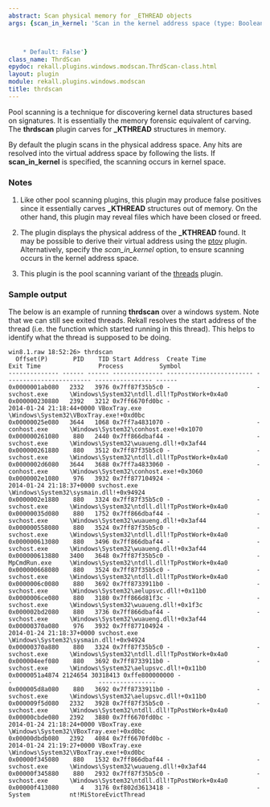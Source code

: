 ```yaml
---
abstract: Scan physical memory for _ETHREAD objects
args: {scan_in_kernel: 'Scan in the kernel address space (type: Boolean)



    * Default: False'}
class_name: ThrdScan
epydoc: rekall.plugins.windows.modscan.ThrdScan-class.html
layout: plugin
module: rekall.plugins.windows.modscan
title: thrdscan
---
```


Pool scanning is a technique for discovering kernel data structures based on
signatures. It is essentially the memory forensic equivalent of carving. The
**thrdscan** plugin carves for **_KTHREAD** structures in memory.

By default the plugin scans in the physical address space. Any hits are resolved
into the virtual address space by following the lists. If **scan_in_kernel** is
specified, the scanning occurs in kernel space.

### Notes

1. Like other pool scanning plugins, this plugin may produce false positives
   since it essentially carves **_KTHREAD** structures out of memory. On the
   other hand, this plugin may reveal files which have been closed or freed.

2. The plugin displays the physical address of the **_KTHREAD** found. It may be
   possible to derive their virtual address using the [ptov](PtoV.html)
   plugin. Alternatively, specify the *scan_in_kernel* option, to ensure
   scanning occurs in the kernel address space.

3. This plugin is the pool scanning variant of the [threads](Threads.html) plugin.

### Sample output

The below is an example of running **thrdscan** over a windows system. Note that
we can still see exited threads. Rekall resolves the start address of the thread
(i.e. the function which started running in this thread). This helps to identify
what the thread is supposed to be doing.

```
win8.1.raw 18:52:26> thrdscan
  Offset(P)       PID    TID Start Address  Create Time              Exit Time                Process          Symbol
-------------- ------ ------ -------------- ------------------------ ------------------------ ---------------- ------
0x0000001ab080   2332   3976 0x7ff87f35b5c0 -                        -                        svchost.exe      \Windows\System32\ntdll.dll!TpPostWork+0x4a0
0x000000230880   2392   3212 0x7ff6670fd0bc -                        2014-01-24 21:18:44+0000 VBoxTray.exe     \Windows\System32\VBoxTray.exe!+0xd0bc
0x00000025e080   3644   1068 0x7ff7a4831070 -                        -                        conhost.exe      \Windows\System32\conhost.exe!+0x1070
0x000000261080    880   2440 0x7ff866dbaf44 -                        -                        svchost.exe      \Windows\System32\wuaueng.dll!+0x3af44
0x000000261880    880   3512 0x7ff87f35b5c0 -                        -                        svchost.exe      \Windows\System32\ntdll.dll!TpPostWork+0x4a0
0x0000002d6080   3644   3688 0x7ff7a4833060 -                        -                        conhost.exe      \Windows\System32\conhost.exe!+0x3060
0x0000002e1080    976   3932 0x7ff877104924 -                        2014-01-24 21:18:37+0000 svchost.exe      \Windows\System32\sysmain.dll!+0x94924
0x0000002e1880    880   3324 0x7ff87f35b5c0 -                        -                        svchost.exe      \Windows\System32\ntdll.dll!TpPostWork+0x4a0
0x00000035d080    880   1752 0x7ff866dbaf44 -                        -                        svchost.exe      \Windows\System32\wuaueng.dll!+0x3af44
0x000000558080    880   3524 0x7ff87f35b5c0 -                        -                        svchost.exe      \Windows\System32\ntdll.dll!TpPostWork+0x4a0
0x000000613080    880   3496 0x7ff866dbaf44 -                        -                        svchost.exe      \Windows\System32\wuaueng.dll!+0x3af44
0x000000613880   3400   3648 0x7ff87f35b5c0 -                        -                        MpCmdRun.exe     \Windows\System32\ntdll.dll!TpPostWork+0x4a0
0x000000668080    880   3524 0x7ff87f35b5c0 -                        -                        svchost.exe      \Windows\System32\ntdll.dll!TpPostWork+0x4a0
0x0000006c0080    880   3692 0x7ff8733911b0 -                        -                        svchost.exe      \Windows\System32\aelupsvc.dll!+0x11b0
0x0000006ce080    880   3180 0x7ff866d81f3c -                        -                        svchost.exe      \Windows\System32\wuaueng.dll!+0x1f3c
0x000002bd2080    880   3736 0x7ff866dbaf44 -                        -                        svchost.exe      \Windows\System32\wuaueng.dll!+0x3af44
0x00000370a080    976   3932 0x7ff877104924 -                        2014-01-24 21:18:37+0000 svchost.exe      \Windows\System32\sysmain.dll!+0x94924
0x00000370a880    880   3324 0x7ff87f35b5c0 -                        -                        svchost.exe      \Windows\System32\ntdll.dll!TpPostWork+0x4a0
0x000004eef080    880   3692 0x7ff8733911b0 -                        -                        svchost.exe      \Windows\System32\aelupsvc.dll!+0x11b0
0x0000051a4874 2124654 30318413 0xffe800000000 -                        -                        ----------------
0x000005d8a080    880   3692 0x7ff8733911b0 -                        -                        svchost.exe      \Windows\System32\aelupsvc.dll!+0x11b0
0x000009f5d080   2332   3928 0x7ff87f35b5c0 -                        -                        svchost.exe      \Windows\System32\ntdll.dll!TpPostWork+0x4a0
0x00000cbde080   2392   3880 0x7ff6670fd0bc -                        2014-01-24 21:18:24+0000 VBoxTray.exe     \Windows\System32\VBoxTray.exe!+0xd0bc
0x00000dbdb080   2392   4084 0x7ff6670fd0bc -                        2014-01-24 21:19:27+0000 VBoxTray.exe     \Windows\System32\VBoxTray.exe!+0xd0bc
0x00000f345080    880   1532 0x7ff866dbaf44 -                        -                        svchost.exe      \Windows\System32\wuaueng.dll!+0x3af44
0x00000f345880    880   2932 0x7ff87f35b5c0 -                        -                        svchost.exe      \Windows\System32\ntdll.dll!TpPostWork+0x4a0
0x00000f413080      4   3176 0xf802d3613418 -                        -                        System           nt!MiStoreEvictThread
```